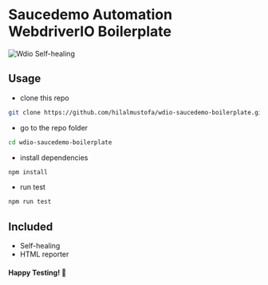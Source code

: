# Saucedemo Automation WebdriverIO Boilerplate

![Wdio Self-healing](https://i.ibb.co/CJqBQbK/wdioheal-1.png)

## Usage

- clone this repo
```bash
git clone https://github.com/hilalmustofa/wdio-saucedemo-boilerplate.git
```
- go to the repo folder
```bash
cd wdio-saucedemo-boilerplate
```
- install dependencies
```bash
npm install
```
- run test
```bash
npm run test
```

## Included

- Self-healing
- HTML reporter

#### Happy Testing! 👋